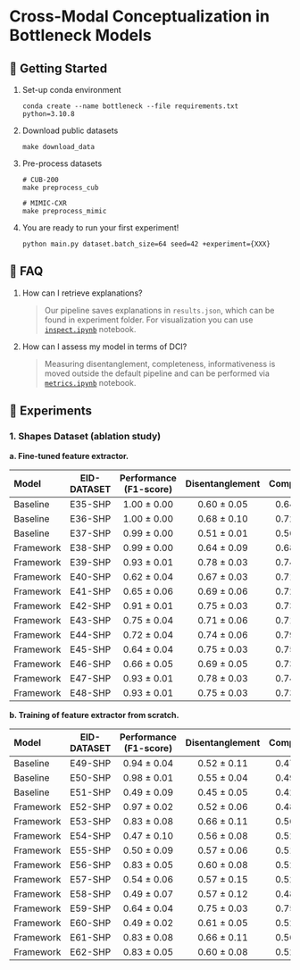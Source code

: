 # Cross-Modal Conceptualization in Bottleneck Models

## 🚀 Getting Started
1. Set-up conda environment
    ```
    conda create --name bottleneck --file requirements.txt python=3.10.8
    ```
2. Download public datasets
    ```
    make download_data
    ```
3. Pre-process datasets
    ```
    # CUB-200
    make preprocess_cub

    # MIMIC-CXR
    make preprocess_mimic
    ```
4. You are ready to run your first experiment!
    ```
    python main.py dataset.batch_size=64 seed=42 +experiment={XXX}
    ```

## 🤔 FAQ

1. How can I retrieve explanations?
    > Our pipeline saves explanations in `results.json`, which can be found in experiment folder. For visualization you can use [`inspect.ipynb`](./autoconcept/inspect.ipynb) notebook.

2. How can I assess my model in terms of DCI?
    > Measuring disentanglement, completeness, informativeness is moved outside the default pipeline and can be performed via [`metrics.ipynb`](./autoconcept/metrics.ipynb) notebook.


## 🧬 Experiments

### 1. Shapes Dataset (ablation study)

**a. Fine-tuned feature extractor.**

| Model     | EID-DATASET  | Performance (F1-score)   | Disentanglement | Completeness   | Informativeness | act_fn  | norm_fn  | slot_norm | dummy_concept | dummy_tokens | reg_dist | tie_loss   |
|:------------|:-----------:|:-----------:|:--------:|:--------:|:--------:|:----------:|:----------:|:----------:|:-------------:|:---------------:|:---------------:|:---------------:|
| Baseline | E35-SHP | 1.00 ± 0.00 | 0.60 ± 0.05 | 0.64 ± 0.10 | 0.07 ± 0.01 | relu | - | - | -| - | - | - |
| Baseline | E36-SHP | 1.00 ± 0.00 | 0.68 ± 0.10 | 0.72 ± 0.05 | 0.08 ± 0.01 | sigmoid  | - | - | - | - | - | - |
| Baseline | E37-SHP | 0.99 ± 0.00 | 0.51 ± 0.01 | 0.56 ± 0.06 | 0.08 ± 0.02  | gumbel  | - | - | - | - | - | - |
| Framework | E38-SHP |  0.99 ± 0.00 | 0.64 ± 0.09 | 0.68 ± 0.04| 0.08 ± 0.03 | sigmoid | softmax | ✗ | - | - | ✗ | JS |
| Framework | E39-SHP | 0.93 ± 0.01 | 0.78 ± 0.03 | 0.74 ± 0.12 | 0.07 ± 0.02 | gumbel | softmax | ✗ | - | - | ✗ | JS |
| Framework | E40-SHP | 0.62 ± 0.04 | 0.67 ± 0.03 | 0.71 ± 0.05 | 0.09 ± 0.03 | gumbel  | softmax | ✗ | - | -  | ✗ | KL($f$, $c$) |
| Framework | E41-SHP | 0.65 ± 0.06 | 0.69 ± 0.06 | 0.72 ± 0.05 | 0.09 ± 0.02 | gumbel | softmax | ✗ | - | - | ✗ | KL($c$, $f$) |
| Framework | E42-SHP | 0.91 ± 0.01 | 0.75 ± 0.03 | 0.73 ± 0.10 | 0.08 ± 0.01 | gumbel | entmax | ✗ | - | - | ✗ | JS |
| Framework | E43-SHP | 0.75 ± 0.04 | 0.71 ± 0.06 | 0.71 ± 0.07 | 0.09 ± 0.01 | gumbel | softmax | ✓ | ✓ | ✗ | ✗ | JS |
| Framework | E44-SHP | 0.72 ± 0.04 | 0.74 ± 0.06 | 0.79 ± 0.14 | 0.07 ± 0.02 | gumbel | softmax | ✓ | ✓ | ✓ | ✗ | JS |
| Framework | E45-SHP | 0.64 ± 0.04 | 0.75 ± 0.03 | 0.75 ± 0.02 | 0.08 ± 0.02 | gumbel | entmax | ✓ | ✓ | ✗ | ✗ | JS |
| Framework | E46-SHP | 0.66 ± 0.05 | 0.69 ± 0.05 | 0.73 ± 0.08 | 0.08 ± 0.03 | gumbel | entmax | ✓ | ✓ | ✓ | ✗ | JS |
| Framework | E47-SHP | 0.93 ± 0.01 | 0.78 ± 0.03 | 0.74 ± 0.12 | 0.07 ± 0.02 | gumbel  | softmax | ✗ | - | - | ✓ | JS |
| Framework | E48-SHP | 0.93 ± 0.01 | 0.75 ± 0.03 | 0.73 ± 0.10 | 0.08 ± 0.01 | gumbel  | entmax | ✗ | - | - | ✓ | JS |

**b. Training of feature extractor from scratch.**

| Model     | EID-DATASET  | Performance (F1-score)   | Disentanglement | Completeness   | Informativeness | act_fn  | norm_fn  | slot_norm | dummy_concept | dummy_tokens | reg_dist | tie_loss   |
|:------------|:-----------:|:-----------:|:--------:|:--------:|:--------:|:----------:|:----------:|:----------:|:-------------:|:---------------:|:---------------:|:---------------:|
| Baseline | E49-SHP | 0.94 ± 0.04 | 0.52 ± 0.11 | 0.47 ± 0.10 | 0.20 ± 0.04  | relu |  - | - | -| - | - | - |
| Baseline | E50-SHP | 0.98 ± 0.01 | 0.55 ± 0.04 | 0.49 ± 0.08 | 0.16 ± 0.01 | sigmoid | - | - | - | - | - | - |
| Baseline | E51-SHP | 0.49 ± 0.09 | 0.45 ± 0.05 | 0.42 ± 0.03 | 0.45 ± 0.04 | gumbel | - | - | - | - | - | - |
| Framework | E52-SHP | 0.97 ± 0.02 | 0.52 ± 0.06 | 0.48 ± 0.05 | 0.16 ± 0.03 | sigmoid | softmax | ✗ | - | - | ✗ | JS |
| Framework | E53-SHP | 0.83 ± 0.08 | 0.66 ± 0.11 | 0.56 ± 0.07 | 0.16 ± 0.03 |  gumbel | softmax | ✗ | - | - | ✗ | JS |
| Framework | E54-SHP | 0.47 ± 0.10 | 0.56 ± 0.08 | 0.52 ± 0.07 | 0.23 ± 0.08 | gumbel | softmax | ✗ | - | -  | ✗ | KL($f$, $c$) |
| Framework | E55-SHP | 0.50 ± 0.09 | 0.57 ± 0.06| 0.51 ± 0.06 | 0.20 ± 0.04 |  gumbel  | softmax | ✗ | - | - | ✗ | KL($c$, $f$) |
| Framework | E56-SHP | 0.83 ± 0.05 | 0.60 ± 0.08 | 0.52 ± 0.07 | 0.16 ± 0.02 |  gumbel  | entmax | ✗ | - | - | ✗ | JS |
| Framework | E57-SHP | 0.54 ± 0.06 | 0.57 ± 0.15 | 0.52 ± 0.09 | 0.25 ± 0.07 | gumbel | softmax | ✓ | ✓ | ✗ | ✗ | JS |
| Framework | E58-SHP | 0.49 ± 0.07 | 0.57 ± 0.12 | 0.48 ± 0.08 | 0.25 ± 0.07 |  gumbel  | softmax | ✓ | ✓ | ✓ | ✗ | JS |
| Framework | E59-SHP | 0.64 ± 0.04 | 0.75 ± 0.03 | 0.75 ± 0.02 | 0.08 ± 0.02 | gumbel | entmax | ✓ | ✓ | ✗ | ✗ | JS |
| Framework | E60-SHP | 0.49 ± 0.02 | 0.61 ± 0.05 | 0.52 ± 0.09 | 0.23 ± 0.04 |  gumbel | entmax | ✓ | ✓ | ✓ | ✗ | JS |
| Framework | E61-SHP | 0.83 ± 0.08 | 0.66 ± 0.11 | 0.56 ± 0.07 | 0.16 ± 0.03 |  gumbel | softmax | ✗ | - | - | ✓ | JS |
| Framework | E62-SHP | 0.83 ± 0.05 | 0.60 ± 0.08 | 0.52 ± 0.07 | 0.16 ± 0.02 | gumbel | entmax | ✗ | - | - | ✓ | JS |
